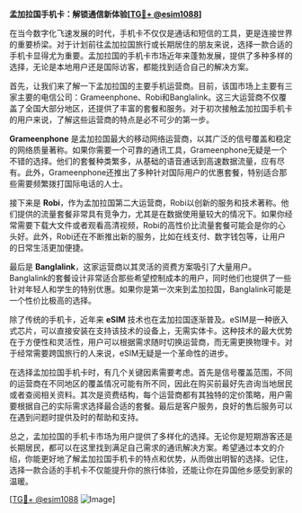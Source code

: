 **孟加拉国手机卡：解锁通信新体验[[TG💪+ @esim1088](https://t.me/s/esim1088)]**

在当今数字化飞速发展的时代，手机卡不仅仅是通话和短信的工具，更是连接世界的重要桥梁。对于计划前往孟加拉国旅行或长期居住的朋友来说，选择一款合适的手机卡显得尤为重要。孟加拉国的手机卡市场近年来蓬勃发展，提供了多种多样的选择，无论是本地用户还是国际访客，都能找到适合自己的解决方案。

首先，让我们来了解一下孟加拉国的主要手机运营商。目前，该国市场上主要有三家主要的电信公司：Grameenphone、Robi和Banglalink。这三大运营商不仅覆盖了全国大部分地区，还提供了丰富的套餐和服务。对于初次接触孟加拉国手机卡的用户来说，了解这些运营商的特点是必不可少的第一步。

**Grameenphone** 是孟加拉国最大的移动网络运营商，以其广泛的信号覆盖和稳定的网络质量著称。如果你需要一个可靠的通讯工具，Grameenphone无疑是一个不错的选择。他们的套餐种类繁多，从基础的语音通话到高速数据流量，应有尽有。此外，Grameenphone还推出了多种针对国际用户的优惠套餐，特别适合那些需要频繁拨打国际电话的人士。

接下来是 **Robi**，作为孟加拉国第二大运营商，Robi以创新的服务和技术著称。他们提供的流量套餐非常具有竞争力，尤其是在数据使用量较大的情况下。如果你经常需要下载大文件或者观看高清视频，Robi的高性价比流量套餐可能会是你的心头好。此外，Robi还在不断推出新的服务，比如在线支付、数字钱包等，让用户的日常生活更加便捷。

最后是 **Banglalink**，这家运营商以其灵活的资费方案吸引了大量用户。Banglalink的套餐设计非常适合那些希望控制成本的用户，同时他们也提供了一些针对年轻人和学生的特别优惠。如果你是第一次来到孟加拉国，Banglalink可能是一个性价比极高的选择。

除了传统的手机卡，近年来 **eSIM** 技术也在孟加拉国逐渐普及。eSIM是一种嵌入式芯片，可以直接安装在支持该技术的设备上，无需实体卡。这种技术的最大优势在于方便性和灵活性，用户可以根据需求随时切换运营商，而无需更换物理卡。对于经常需要跨国旅行的人来说，eSIM无疑是一个革命性的进步。

在选择孟加拉国手机卡时，有几个关键因素需要考虑。首先是信号覆盖范围，不同的运营商在不同地区的覆盖情况可能有所不同，因此在购买前最好先咨询当地居民或者查阅相关资料。其次是资费结构，每个运营商都有其独特的定价策略，用户需要根据自己的实际需求选择最合适的套餐。最后是客户服务，良好的售后服务可以在遇到问题时提供及时的帮助和支持。

总之，孟加拉国的手机卡市场为用户提供了多样化的选择。无论你是短期游客还是长期居民，都可以在这里找到满足自己需求的通讯解决方案。希望通过本文的介绍，你能更好地了解孟加拉国手机卡的特点和优势，从而做出明智的选择。记住，选择一款合适的手机卡不仅能提升你的旅行体验，还能让你在异国他乡感受到家的温暖。

[[TG💪+ @esim1088](https://t.me/s/esim1088) ![Image](https://i.postimg.cc/4NQfJmqS/Snipaste-2025-05-13-00-14-12.png)]